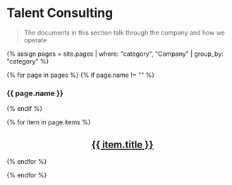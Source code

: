 # Talent Consulting
 
> The documents in this section talk through the company and how we operate
 
{% assign pages = site.pages
  | where: "category", "Company"
  | group_by: "category" %}
 
{% for page in pages %}
{% if page.name != "" %}
### {{ page.name }}
 
{% endif %}

<div class="grid is-fibonacci">
    {% for item in page.items %}
    <div class="grid-item">
        <div class="columns is-mobile is-gapless has-box-shadow-heavy has-border-radius-large has-overflow-hidden is-relative"
            data-bi-name="card">
            <div class="column is-4">
                <div class="is-flex has-flex-align-items-center has-flex-justify-content-center is-full-height"
                    style="background-color: #018EAC;">
                    <span aria-hidden="true">
                        <i class="{{ item.icon }}"></i>
                    </span>
                </div>
            </div>
            <div class="column is-8 has-body-background">
                <div class="has-padding-medium">
                    <a href="{{ item.url | relative_url }}"  class="is-block stretched-link" data-linktype="absolute-path">
                        <h2 id="{{ item.title | remove: ' ' }}" class="is-size-large">{{ item.title }}</h2>
                    </a>
                </div>
            </div>
        </div>
    </div>
    {% endfor %}
</div>
 
{% endfor %}